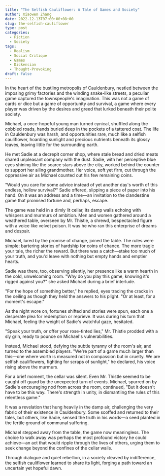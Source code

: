 ```yaml
---
title: "The Selfish Cauliflower: A Tale of Games and Society"
author: Xiaowen Zhang
date: 2022-12-13T07:00:00+08:00
slug: the-selfish-cauliflower
type: post
categories:
  - Fiction
  - Society
tags:
  - Realism
  - Social Critique
  - Games
  - Dickensian
  - Thought-Provoking
draft: false
---
```


In the heart of the bustling metropolis of Cauldenbury, nestled between the imposing grimy factories and the winding snake-like streets, a peculiar game captured the townspeople's imagination. This was not a game of cards or dice but a game of opportunity and survival, a game where every player was driven by the desires and greed that lurked beneath their polite society.

Michael, a once-hopeful young man turned cynical, shuffled along the cobbled roads, hands buried deep in the pockets of a tattered coat. The life in Cauldenbury was harsh, and opportunities rare, much like a selfish cauliflower, hoarding sunlight and precious nutrients beneath its glossy leaves, leaving little for the surrounding earth.

He met Sadie at a decrepit corner shop, where stale bread and dried meats shared unpleasant company with the dust. Sadie, with her perceptive blue eyes shining like the scarce stars above the city, worked behind the counter to support her ailing grandmother. Her voice, soft yet firm, cut through the oppressive air as Michael counted out his few remaining coins.

"Would you care for some advice instead of yet another day's worth of this endless, hollow survival?" Sadie offered, slipping a piece of paper into his hand. On it was an address and a time—an invitation to the clandestine game that promised fortune and, perhaps, escape.

The game was held in a dimly lit cellar, its damp walls echoing with whispers and murmurs of ambition. Men and women gathered around a weathered table, overseen by Mr. Thistle, a shrewd, bespectacled figure with a voice like velvet poison. It was he who ran this enterprise of dreams and despair.

Michael, lured by the promise of change, joined the table. The rules were simple: bartering stories of hardship for coins of chance. The more tragic your tale, the richer the reward. But there was a catch—stake too much of your truth, and you'd leave with nothing but empty hands and emptier hearts.

Sadie was there, too, observing silently, her presence like a warm hearth in the cold, unwelcoming room. "Why do you play this game, knowing it's rigged against you?" she asked Michael during a brief interlude.

"For the hope of something better," he replied, eyes tracing the cracks in the ceiling as though they held the answers to his plight. "Or at least, for a moment's escape."

As the night wore on, fortunes shifted and stories were spun, each one a desperate plea for redemption or reprieve. It was during his turn that Michael, feeling the weight of Sadie's watchful gaze, hesitated.

"Speak your truth, or offer your rose-tinted lies," Mr. Thistle prodded with a sly grin, ready to pounce on Michael's vulnerabilities.

Instead, Michael stood, defying the subtle tyranny of the room's air, and turned to the assembled players. "We're part of a game much larger than this—one where worth is measured not in compassion but in cruelty. We are selfish cauliflowers, fighting for scraps of sunlight," he declared, his voice rising above the murmurs.

For a brief moment, the cellar was silent. Even Mr. Thistle seemed to be caught off guard by the unexpected turn of events. Michael, spurred on by Sadie's encouraging nod from across the room, continued, "But it doesn't have to be this way. There's strength in unity, in dismantling the rules of this relentless game."

It was a revelation that hung heavily in the damp air, challenging the very fabric of their existence in Cauldenbury. Some scoffed and returned to their tales, but others, like Sadie, sensed the truth in his words—a seed planted in the fertile ground of communal suffering.

Michael stepped away from the table, the game now meaningless. The choice to walk away was perhaps the most profound victory he could achieve—an act that would ripple through the lives of others, urging them to seek change beyond the confines of the cellar walls.

Through dialogue and quiet rebellion, in a society cleaved by indifference, the selfish cauliflower learned to share its light, forging a path toward an uncertain yet hopeful dawn.